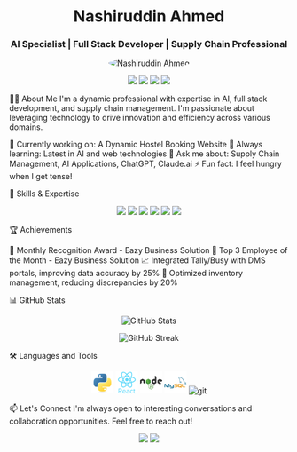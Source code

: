 <h1 align="center">Nashiruddin Ahmed</h1>
<h3 align="center">AI Specialist | Full Stack Developer | Supply Chain Professional</h3>
<p align="center">
  <img src="https://media.licdn.com/dms/image/D4D03AQHPqdWQBJy4rg/profile-displayphoto-shrink_800_800/0/1695797095767?e=1727913600&v=beta&t=7X1bnArC4KDgchgy1TmFyyevf9ltoA5pRt_YFIDBFSA" alt="Nashiruddin Ahmed" width="200" style="border-radius:50%;">
</p>
<p align="center">
  <a href="https://www.linkedin.com/in/nashiruddin-ahmed-92437a1bb/"><img src="https://img.shields.io/badge/-LinkedIn-0077B5?style=flat-square&logo=Linkedin&logoColor=white"/></a>
  <a href="https://twitter.com/iamanshir"><img src="https://img.shields.io/badge/-Twitter-1DA1F2?style=flat-square&logo=Twitter&logoColor=white"/></a>
  <a href="https://iamnashir.netlify.app/"><img src="https://img.shields.io/badge/-Portfolio-000000?style=flat-square&logo=react&logoColor=white"/></a>
  <a href="mailto:nashir8609@gmail.com"><img src="https://img.shields.io/badge/-Email-D14836?style=flat-square&logo=Gmail&logoColor=white"/></a>
</p>

👨‍💻 About Me
I'm a dynamic professional with expertise in AI, full stack development, and supply chain management. I'm passionate about leveraging technology to drive innovation and efficiency across various domains.

🔭 Currently working on: A Dynamic Hostel Booking Website
🌱 Always learning: Latest in AI and web technologies
💬 Ask me about: Supply Chain Management, AI Applications, ChatGPT, Claude.ai
⚡ Fun fact: I feel hungry when I get tense!


🚀 Skills & Expertise
<p align="center">
  <img src="https://img.shields.io/badge/-Python-3776AB?style=for-the-badge&logo=python&logoColor=white"/>
  <img src="https://img.shields.io/badge/-React-61DAFB?style=for-the-badge&logo=react&logoColor=black"/>
  <img src="https://img.shields.io/badge/-Node.js-339933?style=for-the-badge&logo=node.js&logoColor=white"/>
  <img src="https://img.shields.io/badge/-AI & ML-FF6F00?style=for-the-badge&logo=tensorflow&logoColor=white"/>
  <img src="https://img.shields.io/badge/-Supply Chain-4285F4?style=for-the-badge&logo=google-cloud&logoColor=white"/>
  <img src="https://img.shields.io/badge/-Full Stack-0089D6?style=for-the-badge&logo=microsoft-azure&logoColor=white"/>
</p>

🏆 Achievements

🥇 Monthly Recognition Award - Eazy Business Solution
🏅 Top 3 Employee of the Month - Eazy Business Solution
📈 Integrated Tally/Busy with DMS portals, improving data accuracy by 25%
🚀 Optimized inventory management, reducing discrepancies by 20%


📊 GitHub Stats
<p align="center">
  <img src="https://github-readme-stats.vercel.app/api?username=iamnashir&show_icons=true&theme=radical" alt="GitHub Stats" />
</p>
<p align="center">
  <img src="https://github-readme-streak-stats.herokuapp.com/?user=iamnashir&theme=radical" alt="GitHub Streak" />
</p>

🛠️ Languages and Tools
<p align="center">
  <img src="https://raw.githubusercontent.com/devicons/devicon/master/icons/python/python-original.svg" alt="python" width="40" height="40"/>
  <img src="https://raw.githubusercontent.com/devicons/devicon/master/icons/react/react-original-wordmark.svg" alt="react" width="40" height="40"/>
  <img src="https://raw.githubusercontent.com/devicons/devicon/master/icons/nodejs/nodejs-original-wordmark.svg" alt="nodejs" width="40" height="40"/>
  <img src="https://raw.githubusercontent.com/devicons/devicon/master/icons/mysql/mysql-original-wordmark.svg" alt="mysql" width="40" height="40"/>
  <img src="https://www.vectorlogo.zone/logos/git-scm/git-scm-icon.svg" alt="git" width="40" height="40"/>
</p>

📫 Let's Connect
I'm always open to interesting conversations and collaboration opportunities. Feel free to reach out!
<p align="center">
  <a href="https://linkedin.com/in/nashiruddin-ahmed"><img src="https://img.shields.io/badge/-Connect on LinkedIn-0077B5?style=for-the-badge&logo=Linkedin&logoColor=white"/></a>
  <a href="mailto:nashir8609@gmail.com"><img src="https://img.shields.io/badge/-Send an Email-D14836?style=for-the-badge&logo=Gmail&logoColor=white"/></a>
</p>
